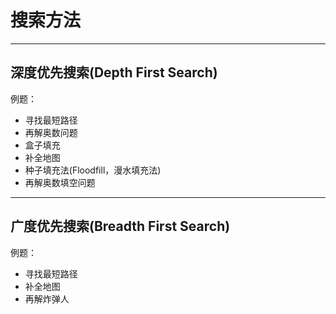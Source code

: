 # 搜索方法
--------------
## 深度优先搜索(Depth First Search)
例题：

- 寻找最短路径
- 再解奥数问题
- 盒子填充
- 补全地图
- 种子填充法(Floodfill，漫水填充法)
- 再解奥数填空问题

------------------
## 广度优先搜索(Breadth First Search)
例题：

- 寻找最短路径
- 补全地图
- 再解炸弹人